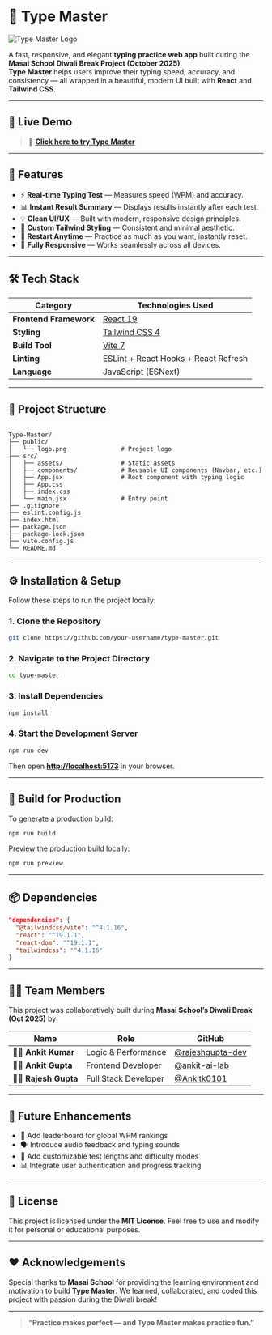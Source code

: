 # 🧠 Type Master

![Type Master Logo](./public/logo.png)

A fast, responsive, and elegant **typing practice web app** built during the **Masai School Diwali Break Project (October 2025)**.  
**Type Master** helps users improve their typing speed, accuracy, and consistency — all wrapped in a beautiful, modern UI built with **React** and **Tailwind CSS**.

---

## 🚀 Live Demo

> 🔗 **[Click here to try Type Master](#)**  

---

## 🧩 Features

- ⚡ **Real-time Typing Test** — Measures speed (WPM) and accuracy.  
- 📊 **Instant Result Summary** — Displays results instantly after each test.  
- 💡 **Clean UI/UX** — Built with modern, responsive design principles.  
- 🎨 **Custom Tailwind Styling** — Consistent and minimal aesthetic.  
- 🔁 **Restart Anytime** — Practice as much as you want, instantly reset.  
- 📱 **Fully Responsive** — Works seamlessly across all devices.  

---

## 🛠️ Tech Stack

| Category | Technologies Used |
|-----------|------------------|
| **Frontend Framework** | [React 19](https://react.dev/) |
| **Styling** | [Tailwind CSS 4](https://tailwindcss.com/) |
| **Build Tool** | [Vite 7](https://vitejs.dev/) |
| **Linting** | ESLint + React Hooks + React Refresh |
| **Language** | JavaScript (ESNext) |

---

## 📁 Project Structure

```

Type-Master/
├── public/
│   └── logo.png               # Project logo
├── src/
│   ├── assets/                # Static assets
│   ├── components/            # Reusable UI components (Navbar, etc.)
│   ├── App.jsx                # Root component with typing logic
│   ├── App.css
│   ├── index.css
│   └── main.jsx               # Entry point
├── .gitignore
├── eslint.config.js
├── index.html
├── package.json
├── package-lock.json
├── vite.config.js
└── README.md

````

---

## ⚙️ Installation & Setup

Follow these steps to run the project locally:

### 1. Clone the Repository
```bash
git clone https://github.com/your-username/type-master.git
````

### 2. Navigate to the Project Directory

```bash
cd type-master
```

### 3. Install Dependencies

```bash
npm install
```

### 4. Start the Development Server

```bash
npm run dev
```

Then open **[http://localhost:5173](http://localhost:5173)** in your browser.

---

## 🧪 Build for Production

To generate a production build:

```bash
npm run build
```

Preview the production build locally:

```bash
npm run preview
```

---

## 📦 Dependencies

```json
"dependencies": {
  "@tailwindcss/vite": "^4.1.16",
  "react": "^19.1.1",
  "react-dom": "^19.1.1",
  "tailwindcss": "^4.1.16"
}
```

---

## 🧑‍💻 Team Members

This project was collaboratively built during **Masai School’s Diwali Break (Oct 2025)** by:

| Name                   | Role                 | GitHub                                                 |
| ---------------------- | -------------------- | ------------------------------------------------------ |
| 👨‍💻 **Ankit Kumar**  | Logic & Performance  | [@rajeshgupta-dev](https://github.com/rajeshgupta-dev) |
| 👨‍💻 **Ankit Gupta**  | Frontend Developer   | [@ankit-ai-lab](https://github.com/ankit-ai-lab)       |
| 👩‍💻 **Rajesh Gupta** | Full Stack Developer | [@Ankitk0101](https://github.com/Ankitk0101)           |

---

## 🌟 Future Enhancements

* 🧮 Add leaderboard for global WPM rankings
* 🗣️ Introduce audio feedback and typing sounds
* 🎯 Add customizable test lengths and difficulty modes
* 📊 Integrate user authentication and progress tracking

---

## 🪪 License

This project is licensed under the **MIT License**.
Feel free to use and modify it for personal or educational purposes.

---

## ❤️ Acknowledgements

Special thanks to **Masai School** for providing the learning environment and motivation to build **Type Master**.
We learned, collaborated, and coded this project with passion during the Diwali break!

---

> **“Practice makes perfect — and Type Master makes practice fun.”**
